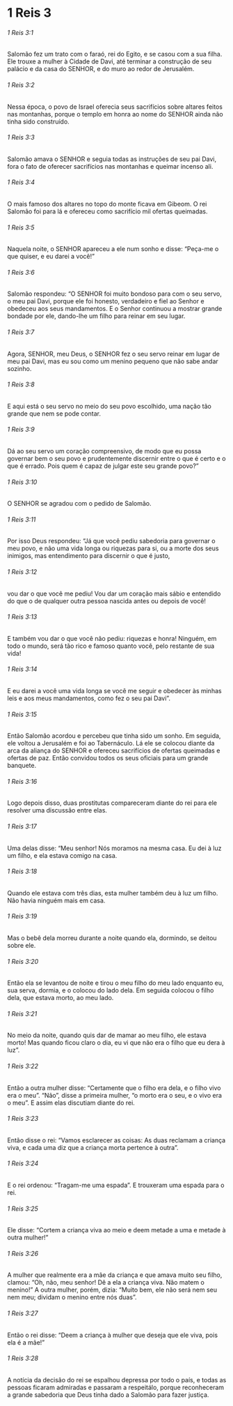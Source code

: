 # 1 Reis 3

###### 1 Reis 3:1

Salomão fez um trato com o faraó, rei do Egito, e se casou com a sua filha. Ele trouxe a mulher à Cidade de Davi, até terminar a construção de seu palácio e da casa do SENHOR, e do muro ao redor de Jerusalém.

###### 1 Reis 3:2

Nessa época, o povo de Israel oferecia seus sacrifícios sobre altares feitos nas montanhas, porque o templo em honra ao nome do SENHOR ainda não tinha sido construído.

###### 1 Reis 3:3

Salomão amava o SENHOR e seguia todas as instruções de seu pai Davi, fora o fato de oferecer sacrifícios nas montanhas e queimar incenso ali.

###### 1 Reis 3:4

O mais famoso dos altares no topo do monte ficava em Gibeom. O rei Salomão foi para lá e ofereceu como sacrifício mil ofertas queimadas.

###### 1 Reis 3:5

Naquela noite, o SENHOR apareceu a ele num sonho e disse: “Peça-me o que quiser, e eu darei a você!”

###### 1 Reis 3:6

Salomão respondeu: “O SENHOR foi muito bondoso para com o seu servo, o meu pai Davi, porque ele foi honesto, verdadeiro e fiel ao Senhor e obedeceu aos seus mandamentos. E o Senhor continuou a mostrar grande bondade por ele, dando-lhe um filho para reinar em seu lugar.

###### 1 Reis 3:7

Agora, SENHOR, meu Deus, o SENHOR fez o seu servo reinar em lugar de meu pai Davi, mas eu sou como um menino pequeno que não sabe andar sozinho.

###### 1 Reis 3:8

E aqui está o seu servo no meio do seu povo escolhido, uma nação tão grande que nem se pode contar.

###### 1 Reis 3:9

Dá ao seu servo um coração compreensivo, de modo que eu possa governar bem o seu povo e prudentemente discernir entre o que é certo e o que é errado. Pois quem é capaz de julgar este seu grande povo?”

###### 1 Reis 3:10

O SENHOR se agradou com o pedido de Salomão.

###### 1 Reis 3:11

Por isso Deus respondeu: “Já que você pediu sabedoria para governar o meu povo, e não uma vida longa ou riquezas para si, ou a morte dos seus inimigos, mas entendimento para discernir o que é justo,

###### 1 Reis 3:12

vou dar o que você me pediu! Vou dar um coração mais sábio e entendido do que o de qualquer outra pessoa nascida antes ou depois de você!

###### 1 Reis 3:13

E também vou dar o que você não pediu: riquezas e honra! Ninguém, em todo o mundo, será tão rico e famoso quanto você, pelo restante de sua vida!

###### 1 Reis 3:14

E eu darei a você uma vida longa se você me seguir e obedecer às minhas leis e aos meus mandamentos, como fez o seu pai Davi”.

###### 1 Reis 3:15

Então Salomão acordou e percebeu que tinha sido um sonho. Em seguida, ele voltou a Jerusalém e foi ao Tabernáculo. Lá ele se colocou diante da arca da aliança do SENHOR e ofereceu sacrifícios de ofertas queimadas e ofertas de paz. Então convidou todos os seus oficiais para um grande banquete.

###### 1 Reis 3:16

Logo depois disso, duas prostitutas compareceram diante do rei para ele resolver uma discussão entre elas.

###### 1 Reis 3:17

Uma delas disse: “Meu senhor! Nós moramos na mesma casa. Eu dei à luz um filho, e ela estava comigo na casa.

###### 1 Reis 3:18

Quando ele estava com três dias, esta mulher também deu à luz um filho. Não havia ninguém mais em casa.

###### 1 Reis 3:19

Mas o bebê dela morreu durante a noite quando ela, dormindo, se deitou sobre ele.

###### 1 Reis 3:20

Então ela se levantou de noite e tirou o meu filho do meu lado enquanto eu, sua serva, dormia, e o colocou do lado dela. Em seguida colocou o filho dela, que estava morto, ao meu lado.

###### 1 Reis 3:21

No meio da noite, quando quis dar de mamar ao meu filho, ele estava morto! Mas quando ficou claro o dia, eu vi que não era o filho que eu dera à luz”.

###### 1 Reis 3:22

Então a outra mulher disse: “Certamente que o filho era dela, e o filho vivo era o meu”. “Não”, disse a primeira mulher, “o morto era o seu, e o vivo era o meu”. E assim elas discutiam diante do rei.

###### 1 Reis 3:23

Então disse o rei: “Vamos esclarecer as coisas: As duas reclamam a criança viva, e cada uma diz que a criança morta pertence à outra”.

###### 1 Reis 3:24

E o rei ordenou: “Tragam-me uma espada”. E trouxeram uma espada para o rei.

###### 1 Reis 3:25

Ele disse: “Cortem a criança viva ao meio e deem metade a uma e metade à outra mulher!”

###### 1 Reis 3:26

A mulher que realmente era a mãe da criança e que amava muito seu filho, clamou: “Oh, não, meu senhor! Dê a ela a criança viva. Não matem o menino!” A outra mulher, porém, dizia: “Muito bem, ele não será nem seu nem meu; dividam o menino entre nós duas”.

###### 1 Reis 3:27

Então o rei disse: “Deem a criança à mulher que deseja que ele viva, pois ela é a mãe!”

###### 1 Reis 3:28

A notícia da decisão do rei se espalhou depressa por todo o país, e todas as pessoas ficaram admiradas e passaram a respeitálo, porque reconheceram a grande sabedoria que Deus tinha dado a Salomão para fazer justiça.

